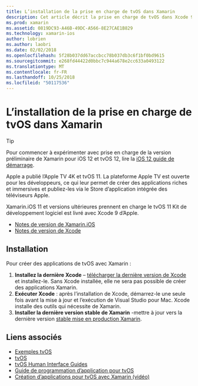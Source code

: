 ```yaml
---
title: L’installation de la prise en charge de tvOS dans Xamarin
description: Cet article décrit la prise en charge de tvOS dans Xcode 9 et 11 de Xamarin.iOS et fournit de brèves instructions concernant la configuration pour développer des applications tvOS avec Xamarin.
ms.prod: xamarin
ms.assetid: 0819DC93-A46B-49DC-A566-8E27CAE1B829
ms.technology: xamarin-ios
author: lobrien
ms.author: laobri
ms.date: 02/02/2018
ms.openlocfilehash: 5f28b037dd67accbcc78b037db3c6f1bf0bd9615
ms.sourcegitcommit: e268fd44422d0bbc7c944a678e2cc633a0493122
ms.translationtype: MT
ms.contentlocale: fr-FR
ms.lasthandoff: 10/25/2018
ms.locfileid: "50117536"
---
```

# <a name="installing-tvos-support-in-xamarin"></a>L’installation de la prise en charge de tvOS dans Xamarin

> [!TIP]
> Pour commencer à expérimenter avec prise en charge de la version préliminaire de Xamarin pour iOS 12 et tvOS 12, lire la [iOS 12 guide de démarrage](~/ios/platform/introduction-to-ios12/get-started.md).

Apple a publié l’Apple TV 4K et tvOS 11. La plateforme Apple TV est ouverte pour les développeurs, ce qui leur permet de créer des applications riches et immersives et publiez-les via le Store d’application intégrée des téléviseurs Apple.

Xamarin.iOS 11 et versions ultérieures prennent en charge le tvOS 11 Kit de développement logiciel est livré avec Xcode 9 d’Apple.

- [Notes de version de Xamarin.iOS](https://developer.xamarin.com/releases/ios/)
- [Notes de version de Xcode](https://developer.apple.com/library/content/releasenotes/DeveloperTools/RN-Xcode/Chapters/Introduction.html#//apple_ref/doc/uid/TP40001051-CH1-SW876)

## <a name="installation"></a>Installation

Pour créer des applications de tvOS avec Xamarin :

1. **Installez la dernière Xcode** – [télécharger la dernière version de Xcode](https://developer.apple.com/xcode/download/) et installez-le. Sans Xcode installée, elle ne sera pas possible de créer des applications Xamarin. 
2. **Exécuter Xcode** : après l’installation de Xcode, démarrez-le une seule fois avant la mise à jour et l’exécution de Visual Studio pour Mac. Xcode installe des outils qui nécessite de Xamarin.
3. **Installer la dernière version stable de Xamarin** -mettre à jour vers la dernière version [stable mise en production Xamarin](https://github.com/xamarin/recipes/tree/master/Recipes/cross-platform/ide/change_updates_channel).

## <a name="related-links"></a>Liens associés

- [Exemples tvOS](https://developer.xamarin.com/samples/tvos/all/)
- [tvOS](https://developer.apple.com/tvos/)
- [tvOS Human Interface Guides](https://developer.apple.com/tvos/human-interface-guidelines/)
- [Guide de programmation d’application pour tvOS](https://developer.apple.com/library/prerelease/tvos/documentation/General/Conceptual/AppleTV_PG/)
- [Création d’applications pour tvOS avec Xamarin (vidéo)](https://university.xamarin.com/lightninglectures/tvos-with-xamarin)

